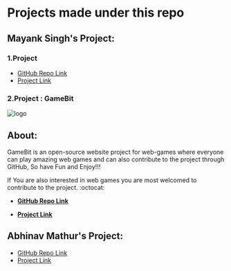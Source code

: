 # Projects made under this repo

## Mayank Singh's Project:
   ### 1.Project
   
   - [GitHub Repo Link](https://github.com/mayankkuthar/Open-Source-Dictionary)
   - [Project Link](https://mayankkuthar.github.io/Open-Source-Dictionary/)

   ### 2.Project : GameBit

   ![logo](https://camo.githubusercontent.com/002022ab755f2ef10655730834489f0310d422f069e9801459ebc6f3c0e5c165/68747470733a2f2f6d6179616e6b6b75746861722e6769746875622e696f2f47616d654269742f6173736574732f696d616765732f62616e6e65722e706e67)


   ## About:

   GameBit is an open-source website project for web-games where everyone can play amazing web games and can also contribute to the project through GitHub, So have Fun and Enjoy!!!

   If You are also interested in web games you are most welcomed to contribute to the project. :octocat:

   - [<b>GitHub Repo Link</b>](https://github.com/mayankkuthar/GameBit)

   - [<b>Project Link</b>](https://mayankkuthar.github.io/GameBit/)
 

## Abhinav Mathur's Project:
   - [GitHub Repo Link](https://github.com/ELLIPSIS009/GWOC-Open-Source-Wikipedia.git)
   - [Project Link](https://ellipsis009.github.io/GWOC-Open-Source-Wikipedia/) 
